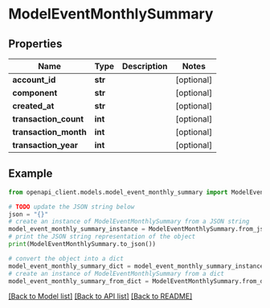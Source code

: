 # ModelEventMonthlySummary


## Properties

Name | Type | Description | Notes
------------ | ------------- | ------------- | -------------
**account_id** | **str** |  | [optional] 
**component** | **str** |  | [optional] 
**created_at** | **str** |  | [optional] 
**transaction_count** | **int** |  | [optional] 
**transaction_month** | **int** |  | [optional] 
**transaction_year** | **int** |  | [optional] 

## Example

```python
from openapi_client.models.model_event_monthly_summary import ModelEventMonthlySummary

# TODO update the JSON string below
json = "{}"
# create an instance of ModelEventMonthlySummary from a JSON string
model_event_monthly_summary_instance = ModelEventMonthlySummary.from_json(json)
# print the JSON string representation of the object
print(ModelEventMonthlySummary.to_json())

# convert the object into a dict
model_event_monthly_summary_dict = model_event_monthly_summary_instance.to_dict()
# create an instance of ModelEventMonthlySummary from a dict
model_event_monthly_summary_from_dict = ModelEventMonthlySummary.from_dict(model_event_monthly_summary_dict)
```
[[Back to Model list]](../README.md#documentation-for-models) [[Back to API list]](../README.md#documentation-for-api-endpoints) [[Back to README]](../README.md)


